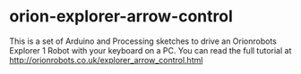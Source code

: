 orion-explorer-arrow-control
============================

This is a set of Arduino and Processing sketches to drive an Orionrobots Explorer 1 Robot with your keyboard on a PC.
You can read the full tutorial at http://orionrobots.co.uk/explorer_arrow_control.html